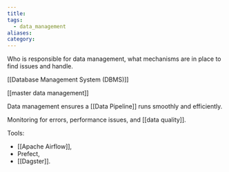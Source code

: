 ```yaml
---
title: 
tags:
  - data_management
aliases: 
category:
---
```

Who is responsible for data management, what mechanisms are in place to find issues and handle.  

[[Database Management System (DBMS)]]

[[master data management]]

Data management ensures a [[Data Pipeline]] runs smoothly and efficiently.

Monitoring for errors, performance issues, and [[data quality]].

Tools:
- [[Apache Airflow]], 
- Prefect, 
- [[Dagster]].